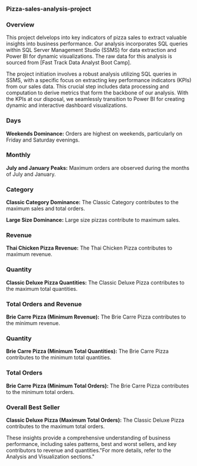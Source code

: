 
### Pizza-sales-analysis-project

### Overview

This project delvelops into key indicators of pizza sales to extract valuable insights into business performance. Our analysis incorporates SQL queries within SQL Server Management Studio (SSMS) for data extraction and Power BI for dynamic visualizations. The raw data for this analysis is sourced from [Fast Track Data Analyst Boot Camp].

The project initiation involves a robust analysis utilizing SQL queries in SSMS, with a specific focus on extracting key performance indicators (KPIs) from our sales data. This crucial step includes data processing and computation to derive metrics that form the backbone of our analysis. With the KPIs at our disposal, we seamlessly transition to Power BI for creating dynamic and interactive dashboard visualizations.


### Days
**Weekends Dominance:**
 Orders are highest on weekends, particularly on Friday and Saturday evenings.

### Monthly
**July and January Peaks:**
Maximum orders are observed during the months of July and January.

### Category
**Classic Category Dominance:**
The Classic Category contributes to the maximum sales and total orders.

**Large Size Dominance:**
Large size pizzas contribute to maximum sales.

### Revenue
**Thai Chicken Pizza Revenue:**
The Thai Chicken Pizza contributes to maximum revenue.

### Quantity
**Classic Deluxe Pizza Quantities:**
The Classic Deluxe Pizza contributes to the maximum total quantities.

### Total Orders and Revenue
**Brie Carre Pizza (Minimum Revenue):**
The Brie Carre Pizza contributes to the minimum revenue.

### Quantity
**Brie Carre Pizza (Minimum Total Quantities):**
The Brie Carre Pizza contributes to the minimum total quantities.

### Total Orders
**Brie Carre Pizza (Minimum Total Orders):**
The Brie Carre Pizza contributes to the minimum total orders.

### Overall Best Seller
**Classic Deluxe Pizza (Maximum Total Orders):**
The Classic Deluxe Pizza contributes to the maximum total orders.

These insights provide a comprehensive understanding of business performance, including sales patterns, best and worst sellers, and key contributors to revenue and quantities."For more details, refer to the  Analysis and Visualization sections." 


